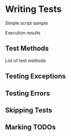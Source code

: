 Writing Tests
=============

Simple script sample

Execution results

Test Methods
------------

List of test methods


Testing Exceptions
------------------


Testing Errors
--------------


Skipping Tests
--------------


Marking TODOs
-------------